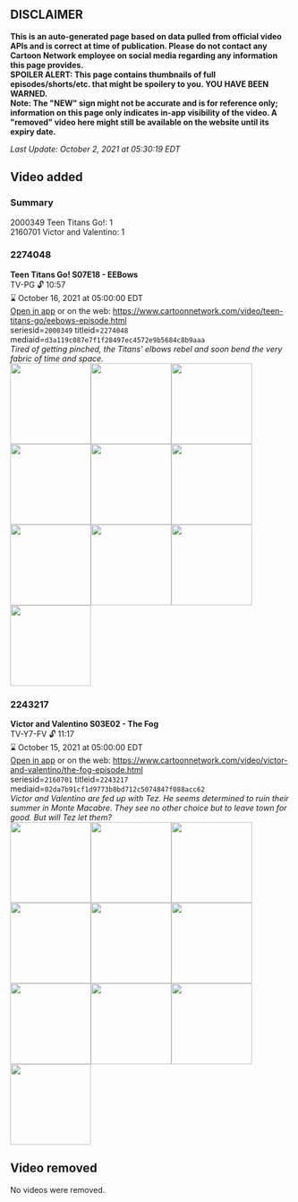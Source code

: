 ## DISCLAIMER
**This is an auto-generated page based on data pulled from official video APIs and is correct at time of publication. Please do not contact any Cartoon Network employee on social media regarding any information this page provides.**  
**SPOILER ALERT: This page contains thumbnails of full episodes/shorts/etc. that might be spoilery to you. YOU HAVE BEEN WARNED.**  
**Note: The "NEW" sign might not be accurate and is for reference only; information on this page only indicates in-app visibility of the video. A "removed" video here might still be available on the website until its expiry date.**  

_Last Update: October 2, 2021 at 05:30:19 EDT_
## Video added
### Summary
2000349 Teen Titans Go!: 1  
2160701 Victor and Valentino: 1  
### 2274048
**Teen Titans Go! S07E18 - EEBows**  
TV-PG 🔓 10:57  
⌛ October 16, 2021 at 05:00:00 EDT  
[Open in app](https://cnvideo.sercomkc.org/redirector.html?type=cnapp&seriesid=2000349&titleid=2274048&mediaid=d3a119c087e7f1f28497ec4572e9b5684c8b9aaa) or on the web: https://www.cartoonnetwork.com/video/teen-titans-go/eebows-episode.html  
seriesid=`2000349` titleid=`2274048` mediaid=`d3a119c087e7f1f28497ec4572e9b5684c8b9aaa`  
_Tired of getting pinched, the Titans' elbows rebel and soon bend the very fabric of time and space._  
<a href="https://s3.amazonaws.com/cartoonorchestrator/2274048_001_1280x720.jpg"><img src="https://s3.amazonaws.com/cartoonorchestrator/2274048_001_640x360.jpg" height="144px" /></a><a href="https://s3.amazonaws.com/cartoonorchestrator/2274048_002_1280x720.jpg"><img src="https://s3.amazonaws.com/cartoonorchestrator/2274048_002_640x360.jpg" height="144px" /></a><a href="https://s3.amazonaws.com/cartoonorchestrator/2274048_003_1280x720.jpg"><img src="https://s3.amazonaws.com/cartoonorchestrator/2274048_003_640x360.jpg" height="144px" /></a><a href="https://s3.amazonaws.com/cartoonorchestrator/2274048_004_1280x720.jpg"><img src="https://s3.amazonaws.com/cartoonorchestrator/2274048_004_640x360.jpg" height="144px" /></a><a href="https://s3.amazonaws.com/cartoonorchestrator/2274048_005_1280x720.jpg"><img src="https://s3.amazonaws.com/cartoonorchestrator/2274048_005_640x360.jpg" height="144px" /></a><a href="https://s3.amazonaws.com/cartoonorchestrator/2274048_006_1280x720.jpg"><img src="https://s3.amazonaws.com/cartoonorchestrator/2274048_006_640x360.jpg" height="144px" /></a><a href="https://s3.amazonaws.com/cartoonorchestrator/2274048_007_1280x720.jpg"><img src="https://s3.amazonaws.com/cartoonorchestrator/2274048_007_640x360.jpg" height="144px" /></a><a href="https://s3.amazonaws.com/cartoonorchestrator/2274048_008_1280x720.jpg"><img src="https://s3.amazonaws.com/cartoonorchestrator/2274048_008_640x360.jpg" height="144px" /></a><a href="https://s3.amazonaws.com/cartoonorchestrator/2274048_009_1280x720.jpg"><img src="https://s3.amazonaws.com/cartoonorchestrator/2274048_009_640x360.jpg" height="144px" /></a><a href="https://s3.amazonaws.com/cartoonorchestrator/2274048_010_1280x720.jpg"><img src="https://s3.amazonaws.com/cartoonorchestrator/2274048_010_640x360.jpg" height="144px" /></a>
### 2243217
**Victor and Valentino S03E02 - The Fog**  
TV-Y7-FV 🔓 11:17  
⌛ October 15, 2021 at 05:00:00 EDT  
[Open in app](https://cnvideo.sercomkc.org/redirector.html?type=cnapp&seriesid=2160701&titleid=2243217&mediaid=02da7b91cf1d9773b8bd712c5074847f088acc62) or on the web: https://www.cartoonnetwork.com/video/victor-and-valentino/the-fog-episode.html  
seriesid=`2160701` titleid=`2243217` mediaid=`02da7b91cf1d9773b8bd712c5074847f088acc62`  
_Victor and Valentino are fed up with Tez. He seems determined to ruin their summer in Monte Macabre. They see no other choice but to leave town for good. But will Tez let them?_  
<a href="https://s3.amazonaws.com/cartoonorchestrator/2243217_001_1280x720.jpg"><img src="https://s3.amazonaws.com/cartoonorchestrator/2243217_001_640x360.jpg" height="144px" /></a><a href="https://s3.amazonaws.com/cartoonorchestrator/2243217_002_1280x720.jpg"><img src="https://s3.amazonaws.com/cartoonorchestrator/2243217_002_640x360.jpg" height="144px" /></a><a href="https://s3.amazonaws.com/cartoonorchestrator/2243217_003_1280x720.jpg"><img src="https://s3.amazonaws.com/cartoonorchestrator/2243217_003_640x360.jpg" height="144px" /></a><a href="https://s3.amazonaws.com/cartoonorchestrator/2243217_004_1280x720.jpg"><img src="https://s3.amazonaws.com/cartoonorchestrator/2243217_004_640x360.jpg" height="144px" /></a><a href="https://s3.amazonaws.com/cartoonorchestrator/2243217_005_1280x720.jpg"><img src="https://s3.amazonaws.com/cartoonorchestrator/2243217_005_640x360.jpg" height="144px" /></a><a href="https://s3.amazonaws.com/cartoonorchestrator/2243217_006_1280x720.jpg"><img src="https://s3.amazonaws.com/cartoonorchestrator/2243217_006_640x360.jpg" height="144px" /></a><a href="https://s3.amazonaws.com/cartoonorchestrator/2243217_007_1280x720.jpg"><img src="https://s3.amazonaws.com/cartoonorchestrator/2243217_007_640x360.jpg" height="144px" /></a><a href="https://s3.amazonaws.com/cartoonorchestrator/2243217_008_1280x720.jpg"><img src="https://s3.amazonaws.com/cartoonorchestrator/2243217_008_640x360.jpg" height="144px" /></a><a href="https://s3.amazonaws.com/cartoonorchestrator/2243217_009_1280x720.jpg"><img src="https://s3.amazonaws.com/cartoonorchestrator/2243217_009_640x360.jpg" height="144px" /></a><a href="https://s3.amazonaws.com/cartoonorchestrator/2243217_010_1280x720.jpg"><img src="https://s3.amazonaws.com/cartoonorchestrator/2243217_010_640x360.jpg" height="144px" /></a>
## Video removed
No videos were removed.  
